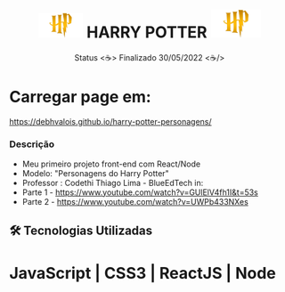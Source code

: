 <h1 align="center">
  <img alt="Logo H de Harry Potter" title="spider-man" src="./src/images/icon.png" width="80px"/> HARRY POTTER <img alt="Logo HP de Harry Potter" title="spider-man" src="./src/images/icon.png" width="90px"/>
</h1>

<p align="center"> Status <☕> Finalizado 30/05/2022 <☕/></p>

# Carregar page em:
  
https://debhvalois.github.io/harry-potter-personagens/
  
  
### Descrição
- Meu primeiro projeto front-end com React/Node 
- Modelo: "Personagens do Harry Potter"
- Professor : Codethi Thiago Lima - BlueEdTech in:
- Parte 1 - https://www.youtube.com/watch?v=GUlElV4fh1I&t=53s
- Parte 2 - https://www.youtube.com/watch?v=UWPb433NXes

## :hammer_and_wrench: Tecnologias Utilizadas
# JavaScript | CSS3 | ReactJS | Node